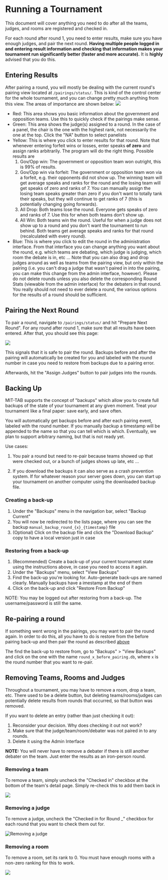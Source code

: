 Running a Tournament
====================

This document will cover anything you need to do after all the teams, judges,
and rooms are registered and checked in.

For each round after round 1, you need to enter results, make sure you have
enough judges, and pair the next round. **Having multiple people logged in and
entering result information and checking that information makes your tournament
run significantly better (faster and more accurate).** It is **highly**
advised that you do this.

Entering Results
----------------

After pairing a round, you will mostly be dealing with the current round's
pairing view located at `/pairings/status/`. This is kind of the control center
for the whole tournament, and you can change pretty much anything from this
view.  The areas of importance are shown below:
![](img/result_entry_colored.png)

* Red: This area shows you basic information about the government and
  opposition teams.  Use this to quickly check if the pairings make sense.
* Green: This area shows the judge(s) assigned to a round. In the case of a
  panel, the chair is the one with the highest rank, not necessarily the one at
  the top. Click the "NA" button to select panelists
* Yellow: This is where you click to enter results for that round. Note that
  whenever entering forfeit wins or losses, enter speaks **of zero** and assign
  ranks arbitrarily.  The program will do the right thing. Possible results are
  1. Gov/Opp win: The government or opposition team won outright, this is 99%
     of results.
  2. Gov/Opp win via forfeit: The government or opposition team won via a
     forfeit, e.g. their opponents did not show up. The winning team will get
     average speaks and ranks for the round and the losing team will get
     speaks of zero and ranks of 7.  You can manually assign the losing team
     speaks greater than zero if you don't want to totally tank their speaks,
     but they will continue to get ranks of 7 (this is potentially changing
     going forwards).
  3. All Drop: Both teams lose the round. Everyone gets speaks of zero and
     ranks of 7.  Use this for when both teams don't show up.
  4. All Win: Both teams win the round.  Useful for when a judge does not show
     up to a round and you don't want the tournament to run behind. Both teams
     get average speaks and ranks for that round (recalculated with every
     round).
* Blue: This is where you click to edit the round in the administration
  interface.  From that interface you can change anything you want about the
  round, e.g. which teams are debating, which judge is judging, which room the
  debate is in, etc ...  Note that you can also drag and drop judges around as
  well as teams from the pairing view, but only within the pairing (i.e. you
  can't drag a judge that wasn't paired in into the pairing, you can make this
  change from the admin interface, however).  Please do not delete rounds
  unless you also delete the corresponding Round Stats (viewable from the admin
  interface) for the debaters in that round.  You really should not need to
  ever delete a round, the various options for the results of a round should be
  sufficient.

Pairing the Next Round
----------------------

To pair a round, navigate to `/pairings/status/` and hit "Prepare Next Round".
For any round after round 1, make sure that all results have been entered.
After that, you should see this page:

![](img/pairing_checks.png)

This signals that it is safe to pair the round. Backups before and after the
pairing will automatically be created for you and labeled with the round number
in case you need to restore from backups due to a pairing error.

Afterwards, hit the "Assign Judges" button to pair judges into the rounds.

Backing Up
----------

MIT-TAB supports the concept of "backups" which allow you to create full
backups of the state of your tournament at any given moment. Treat your
tournament like a final paper: save early, and save often.

You will automatically get backups before and after each pairing event, labeled
with the round number.  If you manually backup a timestamp will be appended to
the name so that you can tell which is which. Eventually, we plan to support
arbitrary naming, but that is not ready yet.

Use cases:

1. You pair a round but need to re-pair because teams showed up that were
   checked out, or a bunch of judges shows up late, etc ...

2. If you download the backups it can also serve as a crash prevention system.
   If for whatever reason your server goes down, you can start up your
   tournament on another computer using the downloaded backup file.

### Creating a back-up

1. Under the "Backups" menu in the navigation bar, select "Backup Current"
2. You will now be redirected to the lists page, where you can see the backup
   `manual_backup_round_{x}_{timestamp}` file
3. (Optional) Click on the backup file and click the "Download Backup" copy to
   have a local version just in case


### Restoring from a back-up

1. (Recommended) Create a back-up of your current tournament state using the
   instructions above, in case you need to access it again.
2. Under the "Backups" menu, select "View Backups"
3. Find the back-up you're looking for. Auto-generate back-ups are named
   clearly. Manually backups have a imestamp at the end of them
4. Click on the back-up and click "Restore From Backup"

NOTE: You may be logged out after restoring from a back-up. The
username/password is still the same.

Re-pairing a round
------------------

If something went wrong in the pairings, you may want to pair the round again.
In order to do this, all you have to do is restore from the before pairing
back-up and then pair the round as described [above](#pairing-the-next-round)

The find the back-up to restore from, go to "Backups" > "View Backups" and
click on the one with the name `round_x_before_pairing.db`, where `x` is the
round number that you want to re-pair.

Removing Teams, Rooms and Judges
--------------------------------

Throughout a tournament, you may have to remove a room, drop a team, etc.
There used to be a delete button, but deleting teams/rooms/judges can
potentially delete results from rounds that occurred, so that button was
removed.

If you want to delete an entry (rather than just checking it out):

1. Reconsider your decision. Why does checking it out not work?
2. Make sure that the judge/team/room/debater was not paired in to any rounds.
3. Delete it using the Admin Interface

**NOTE:** You will never have to remove a debater if there is still another
debater on the team. Just enter the results as an iron-person round.

### Removing a team

To remove a team, simply uncheck the "Checked in" checkbox at the bottom of
the team's detail page. Simply re-check this to add them back in

![](img/removing_a_team.png)

### Removing a judge

To remove a judge, uncheck the "Checked in for Round _" checkbox for each
round that you want to check them out for.

![Removing a judge](https://i.imgur.com/40wWLU4.png)

### Removing a room

To remove a room, set its rank to 0. You must have enough rooms with a non-zero
ranking for this to work.

![](img/removing_a_room.png)

